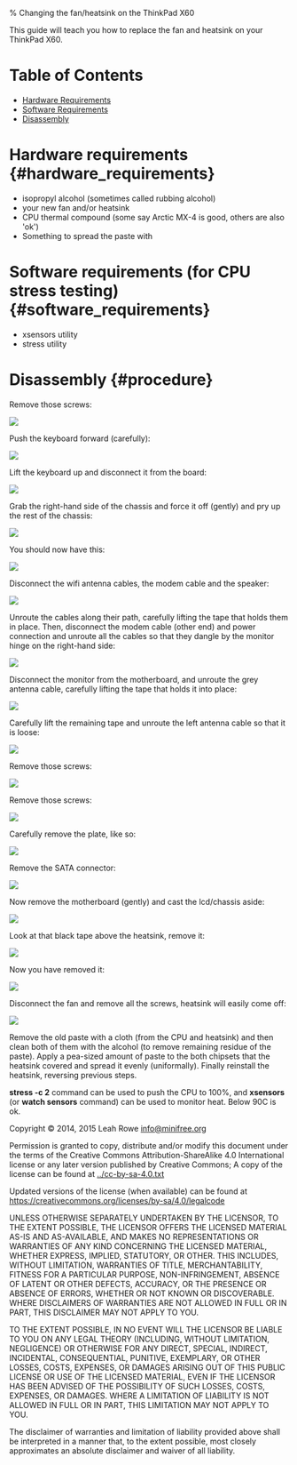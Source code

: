 % Changing the fan/heatsink on the ThinkPad X60

This guide will teach you how to replace the fan and heatsink on your
ThinkPad X60.

Table of Contents
=================

-   [Hardware Requirements](#hardware_requirements)
-   [Software Requirements](#software_requirements)
-   [Disassembly](#procedure)

Hardware requirements {#hardware_requirements}
=====================

-   isopropyl alcohol (sometimes called rubbing alcohol)
-   your new fan and/or heatsink
-   CPU thermal compound (some say Arctic MX-4 is good, others are also
    'ok')
-   Something to spread the paste with

Software requirements (for CPU stress testing) {#software_requirements}
==============================================

-   xsensors utility
-   stress utility

Disassembly {#procedure}
===========

Remove those screws:

![](../images/x60_heatsink/0000.jpg)

Push the keyboard forward (carefully):

![](../images/x60_heatsink/0001.jpg)

Lift the keyboard up and disconnect it from the board:

![](../images/x60_heatsink/0002.jpg)

Grab the right-hand side of the chassis and force it off (gently) and
pry up the rest of the chassis:

![](../images/x60_heatsink/0003.jpg)

You should now have this:

![](../images/x60_heatsink/0004.jpg)

Disconnect the wifi antenna cables, the modem cable and the speaker:

![](../images/x60_heatsink/0005.jpg)

Unroute the cables along their path, carefully lifting the tape that
holds them in place. Then, disconnect the modem cable (other end) and
power connection and unroute all the cables so that they dangle by the
monitor hinge on the right-hand side:

![](../images/x60_heatsink/0006.jpg)

Disconnect the monitor from the motherboard, and unroute the grey
antenna cable, carefully lifting the tape that holds it into place:

![](../images/x60_heatsink/0008.jpg)

Carefully lift the remaining tape and unroute the left antenna cable so
that it is loose:

![](../images/x60_heatsink/0009.jpg)

Remove those screws:

![](../images/x60_heatsink/0011.jpg)

Remove those screws:

![](../images/x60_heatsink/0012.jpg)

Carefully remove the plate, like so:

![](../images/x60_heatsink/0013.jpg)

Remove the SATA connector:

![](../images/x60_heatsink/0014.jpg)

Now remove the motherboard (gently) and cast the lcd/chassis aside:

![](../images/x60_heatsink/0015.jpg)

Look at that black tape above the heatsink, remove it:

![](../images/x60_heatsink/0016.jpg)

Now you have removed it:

![](../images/x60_heatsink/0017.jpg)

Disconnect the fan and remove all the screws, heatsink will easily come
off:

![](../images/x60_heatsink/0018.jpg)

Remove the old paste with a cloth (from the CPU and heatsink) and then
clean both of them with the alcohol (to remove remaining residue of the
paste). Apply a pea-sized amount of paste to the both chipsets that the
heatsink covered and spread it evenly (uniformally). Finally reinstall
the heatsink, reversing previous steps.

**stress -c 2** command can be used to push the CPU to 100%, and
**xsensors** (or **watch sensors** command) can be used to monitor heat.
Below 90C is ok.

Copyright © 2014, 2015 Leah Rowe <info@minifree.org>

Permission is granted to copy, distribute and/or modify this document
under the terms of the Creative Commons Attribution-ShareAlike 4.0
International license or any later version published by Creative
Commons; A copy of the license can be found at
[../cc-by-sa-4.0.txt](../cc-by-sa-4.0.txt)

Updated versions of the license (when available) can be found at
<https://creativecommons.org/licenses/by-sa/4.0/legalcode>

UNLESS OTHERWISE SEPARATELY UNDERTAKEN BY THE LICENSOR, TO THE EXTENT
POSSIBLE, THE LICENSOR OFFERS THE LICENSED MATERIAL AS-IS AND
AS-AVAILABLE, AND MAKES NO REPRESENTATIONS OR WARRANTIES OF ANY KIND
CONCERNING THE LICENSED MATERIAL, WHETHER EXPRESS, IMPLIED, STATUTORY,
OR OTHER. THIS INCLUDES, WITHOUT LIMITATION, WARRANTIES OF TITLE,
MERCHANTABILITY, FITNESS FOR A PARTICULAR PURPOSE, NON-INFRINGEMENT,
ABSENCE OF LATENT OR OTHER DEFECTS, ACCURACY, OR THE PRESENCE OR ABSENCE
OF ERRORS, WHETHER OR NOT KNOWN OR DISCOVERABLE. WHERE DISCLAIMERS OF
WARRANTIES ARE NOT ALLOWED IN FULL OR IN PART, THIS DISCLAIMER MAY NOT
APPLY TO YOU.

TO THE EXTENT POSSIBLE, IN NO EVENT WILL THE LICENSOR BE LIABLE TO YOU
ON ANY LEGAL THEORY (INCLUDING, WITHOUT LIMITATION, NEGLIGENCE) OR
OTHERWISE FOR ANY DIRECT, SPECIAL, INDIRECT, INCIDENTAL, CONSEQUENTIAL,
PUNITIVE, EXEMPLARY, OR OTHER LOSSES, COSTS, EXPENSES, OR DAMAGES
ARISING OUT OF THIS PUBLIC LICENSE OR USE OF THE LICENSED MATERIAL, EVEN
IF THE LICENSOR HAS BEEN ADVISED OF THE POSSIBILITY OF SUCH LOSSES,
COSTS, EXPENSES, OR DAMAGES. WHERE A LIMITATION OF LIABILITY IS NOT
ALLOWED IN FULL OR IN PART, THIS LIMITATION MAY NOT APPLY TO YOU.

The disclaimer of warranties and limitation of liability provided above
shall be interpreted in a manner that, to the extent possible, most
closely approximates an absolute disclaimer and waiver of all liability.

